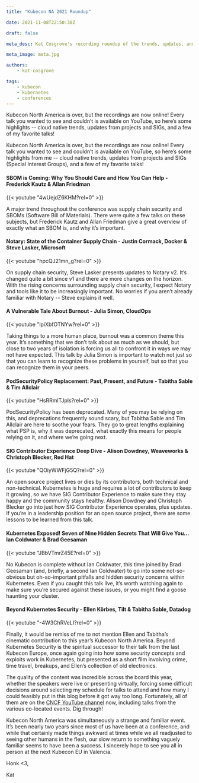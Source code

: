 ```yaml
---
title: "Kubecon NA 2021 Roundup"

date: 2021-11-08T22:50:38Z

draft: false

meta_desc: Kat Cosgrove's recording roundup of the trends, updates, and gems from Kubecon NA 2021!

meta_image: meta.jpg

authors:
    - kat-cosgrove

tags:
    - kubecon
    - kubernetes
    - conferences
---
```


Kubecon North America is over, but the recordings are now online! Every talk you wanted to see and couldn’t is available on YouTube, so here’s some highlights -- cloud native trends, updates from projects and SIGs, and a few of my favorite talks!

<!--more-->

Kubecon North America is over, but the recordings are now online! Every talk you wanted to see and couldn’t is available on YouTube, so here’s some highlights from me -- cloud native trends, updates from projects and SIGs (Special Interest Groups), and a few of my favorite talks!

#### SBOM is Coming: Why You Should Care and How You Can Help - Frederick Kautz & Allan Friedman

{{< youtube "4wUejdZ6KHM?rel=0" >}}

A major trend throughout the conference was supply chain security and SBOMs (Software Bill of Materials). There were quite a few talks on these subjects, but Frederick Kautz and Allan Friedman give a great overview of exactly what an SBOM is, and why it’s important.

#### Notary: State of the Container Supply Chain - Justin Cormack, Docker & Steve Lasker, Microsoft

{{< youtube "hpcQJ21mn_g?rel=0" >}}

On supply chain security, Steve Lasker presents updates to Notary v2. It’s changed quite a bit since v1 and there are more changes on the horizon. With the rising concerns surrounding supply chain security, I expect Notary and tools like it to be increasingly important. No worries if you aren’t already familiar with Notary -- Steve explains it well.

#### A Vulnerable Tale About Burnout - Julia Simon, CloudOps

{{< youtube "lpiXbfOTNYw?rel=0" >}}

Taking things to a more human place, burnout was a common theme this year. It’s something that we don’t talk about as much as we should, but close to two years of isolation is forcing us all to confront it in ways we may not have expected. This talk by Julia Simon is important to watch not just so that you can learn to recognize these problems in yourself, but so that you can recognize them in your peers.

#### PodSecurityPolicy Replacement: Past, Present, and Future - Tabitha Sable & Tim Allclair

{{< youtube "HsRRmlTJpls?rel=0" >}}

PodSecurityPolicy has been deprecated. Many of you may be relying on this, and deprecations frequently sound scary, but Tabitha Sable and Tim Allclair are here to soothe your fears. They go to great lengths explaining what PSP is, why it was deprecated, what exactly this means for people relying on it, and where we’re going next.

#### SIG Contributor Experience Deep Dive - Alison Dowdney, Weaveworks & Christoph Blecker, Red Hat

{{< youtube "QOiyWWFjG5Q?rel=0" >}}

An open source project lives or dies by its contributors, both technical and non-technical. Kubernetes is huge and requires a lot of contributors to keep it growing, so we have SIG Contributor Experience to make sure they stay happy and the community stays healthy. Alison Dowdney and Christoph Blecker go into just how SIG Contributor Experience operates, plus updates. If you’re in a leadership position for an open source project, there are some lessons to be learned from this talk.

#### Kubernetes Exposed! Seven of Nine Hidden Secrets That Will Give You... Ian Coldwater & Brad Geesaman

{{< youtube "JBbVTmrZ45E?rel=0" >}}

No Kubecon is complete without Ian Coldwater, this time joined by Brad Geesaman (and, briefly, a second Ian Coldwater) to go into some not-so-obvious but oh-so-important pitfalls and hidden security concerns within Kubernetes. Even if you caught this talk live, it’s worth watching again to make sure you’re secured against these issues, or you might find a goose haunting your cluster.

#### Beyond Kubernetes Security - Ellen Körbes, Tilt & Tabitha Sable, Datadog

{{< youtube "-4W3ChRVeLI?rel=0" >}}

Finally, it would be remiss of me to not mention Ellen and Tabitha’s cinematic contribution to this year’s Kubecon North America. Beyond Kubernetes Security is the spiritual successor to their talk from the last Kubecon Europe, once again going into how some security concepts and exploits work in Kubernetes, but presented as a short film involving crime, time travel, breakups, and Ellen’s collection of old electronics.

The quality of the content was incredible across the board this year, whether the speakers were live or presenting virtually, forcing some difficult decisions around selecting my schedule for talks to attend and how many I could feasibly put in this blog before it got way too long. Fortunately, all of them are on the [CNCF YouTube channel](https://www.youtube.com/c/cloudnativefdn/videos) now, including talks from the various co-located events. Dig through!

Kubecon North America was simultaneously a strange and familiar event. It’s been nearly two years since most of us have been at a conference, and while that certainly made things awkward at times while we all readjusted to seeing other humans in the flesh, our slow return to something vaguely familiar seems to have been a success. I sincerely hope to see you all in person at the next Kubecon EU in Valencia.

Honk <3,

Kat
